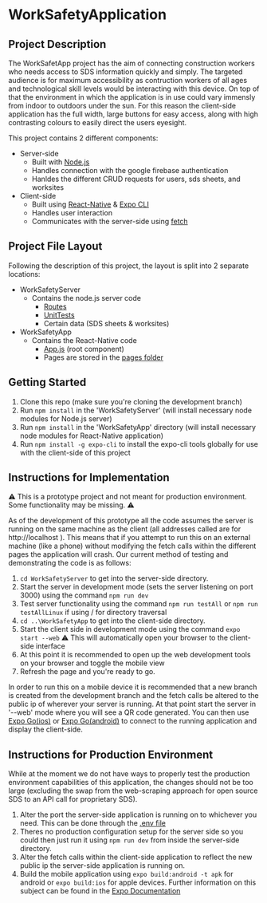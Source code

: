 # WorkSafetyApplication

## Project Description
The WorkSafetApp project has the aim of connecting construction workers who needs access to SDS information quickly and simply. The targeted audience is for maximum accessibility as contruction workers of all ages and technological skill levels would be interacting with this device. On top of that the environment in which the application is in use could vary immensly from indoor to outdoors under the sun. For this reason the client-side application has the full width, large buttons for easy access, along with high contrasting colours to easily direct the users eyesight.

This project contains 2 different components:
* Server-side
  * Built with [Node.js](https://nodejs.org/en/)
  * Handles connection with the google firebase authentication
  * Hanldes the different CRUD requests for users, sds sheets, and worksites
* Client-side
  * Built using [React-Native](https://reactnative.dev/) & [Expo CLI](https://docs.expo.dev/workflow/expo-cli/)
  * Handles user interaction
  * Communicates with the server-side using [fetch](https://reactnative.dev/docs/network)

## Project File Layout
Following the description of this project, the layout is split into 2 separate locations:
* WorkSafetyServer
  * Contains the node.js server code
    * [Routes](./WorkSafetyServer/route)
    * [UnitTests](./WorkSafetyServer/spec)
    * Certain data (SDS sheets & worksites)
* WorkSafetyApp
  * Contains the React-Native code
    * [App.js](./WorkSafetyApp/App.js) (root component)
    * Pages are stored in the [pages folder](./WorkSafetyApp/pages)

## Getting Started
1. Clone this repo (make sure you're cloning the development branch)
2. Run ```npm install``` in the 'WorkSafetyServer' (will install necessary node modules for Node.js server)
3. Run ```npm install``` in the 'WorkSafetyApp' directory (will install necessary node modules for React-Native application)
4. Run ```npm install -g expo-cli``` to install the expo-cli tools globally for use with the client-side of this project

## Instructions for Implementation
:warning: This is a prototype project and not meant for production environment. Some functionality may be missing. :warning:

As of the development of this prototype all the code assumes the server is running on the same machine as the client (all addresses called are for http://localhost ). This means that if you attempt to run this on an external machine (like a phone) without modifying the fetch calls within the different pages the application will crash. Our current method of testing and demonstrating the code is as follows:
1. ```cd WorkSafetyServer``` to get into the server-side directory.
2. Start the server in development mode (sets the server listening on port 3000) using the command ```npm run dev```
3. Test server functionality using the command ```npm run testAll``` or ```npm run testAllLinux``` if using / for directory traversal
4. ```cd ..\WorkSafetyApp``` to get into the client-side directory.
5. Start the client side in development mode using the command ```expo start --web``` :warning: This will automatically open your browser to the client-side interface
6. At this point it is recommended to open up the web development tools on your browser and toggle the mobile view
7. Refresh the page and you're ready to go.

In order to run this on a mobile device it is recommended that a new branch is created from the development branch and the fetch calls be altered to the public ip of wherever your server is running. At that point start the server in '--web' mode where you will see a QR code generated. You can then use [Expo Go(ios)](https://apps.apple.com/ca/app/expo-go/id982107779) or [Expo Go(android)](https://play.google.com/store/apps/details?id=host.exp.exponent&hl=en_CA&gl=US) to connect to the running application and display the client-side.

## Instructions for Production Environment
While at the moment we do not have ways to properly test the production environment capabilities of this application, the changes should not be too large (excluding the swap from the web-scraping approach for open source SDS to an API call for proprietary SDS).
1. Alter the port the server-side application is running on to whichever you need. This can be done through the [.env file](./WorkSafetyServer/.env)
2. Theres no production configuration setup for the server side so you could then just run it using ```npm run dev``` from inside the server-side directory.
3. Alter the fetch calls within the client-side application to reflect the new public ip the server-side application is running on.
4. Build the mobile application using ```expo build:android -t apk``` for android or ```expo build:ios``` for apple devices. Further information on this subject can be found in the [Expo Documentation](https://docs.expo.dev/distribution/building-standalone-apps/)